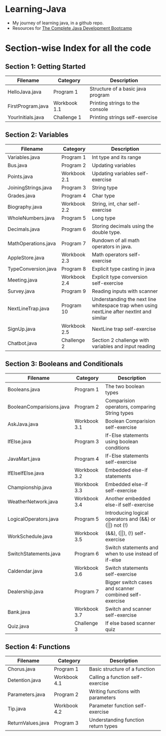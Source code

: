 # Learning-Java
- My journey of learning java, in a github repo.
- Resources for [The Complete Java Development Bootcamp](https://udemy-redirect-app.herokuapp.com/java)

# Section-wise Index for all the code

## Section 1: Getting Started

| Filename | Category | Description |
|----------|----------|-------------|
| HelloJava.java | Program 1 | Structure of a basic java program |
| FirstProgram.java | Workbook 1.1 | Printing strings to the console |
| YourInitials.java | Challenge 1 | Printing strings self-exercise |

## Section 2: Variables

| Filename | Category | Description |
|----------|----------|-------------|
| Variables.java | Program 1 | Int type and its range |
| Bus.java | Program 2 | Updating variables |
| Points.java | Workbook 2.1 | Updating variables self-exercise |
| JoiningStrings.java | Program 3 | String type |
| Grades.java | Program 4 | Char type |
| Biography.java | Workbook 2.2 | String, int, char self-exercise |
| WholeNumbers.java | Program 5 | Long type |
| Decimals.java | Program 6 | Storing decimals using the double type. |
| MathOperations.java | Program 7 | Rundown of all math operators in java. |
| AppleStore.java | Workbook 2.3 | Math operators self-exercise |
| TypeConversion.java | Program 8 | Explicit type casting in java |
| Meeting.java | Workbook 2.4 | Explicit type conversion self-exercise |
| Survey.java | Program 9 | Reading inputs with scanner |
| NextLineTrap.java | Program 10 | Understanding the next line whitespace trap when using nextLine after nextInt and similar |
| SignUp.java | Workbook 2.5 | NextLine trap self-exercise |
| Chatbot.java | Challenge 2 | Section 2 challenge with variables and input reading |


## Section 3: Booleans and Conditionals

| Filename | Category | Description |
|----------|----------|-------------|
| Booleans.java | Program 1 | The two boolean types |
| BooleanComparisions.java | Program 2 | Comparision operators, comparing String types |
| AskJava.java | Workbook 3.1 | Boolean Comparision self-exercise |
| IfElse.java | Program 3 | If-Else statements using boolean conditions |
| JavaMart.java | Program 4 | If-Else statements self-exercise |
| IfElseIfElse.java | Workbook 3.2 | Embedded else-if statements |
| Championship.java | Workbook 3.3 | Embedded else-if self-exercise |
| WeatherNetwork.java | Workbook 3.4 | Another embedded else-if self-exercise |
| LogicalOperators.java | Program 5 | Introducing logical operators and (&&) or (\|\|) not (!) |
| WorkSchedule.java | Workbook 3.5 | (&&), (\|\|), (!) self-exercise |
| SwitchStatements.java | Program 6 | Switch statements and when to use instead of if-else |
| Caldendar.java | Workbook 3.6 | Switch statements self-exercise |
| Dealership.java | Program 7 | Bigger switch cases and scanner combined self-exercise |
| Bank.java | Workbook 3.7 | Switch and scanner self-exercise |
| Quiz.java | Challenge 3 | If else based scanner quiz |


## Section 4: Functions
| Filename | Category | Description |
|----------|----------|-------------|
| Chorus.java | Program 1 | Basic structure of a function |
| Detention.java | Workbook 4.1 | Calling a function self-exercise |
| Parameters.java | Program 2 | Writing functions with parameters |
| Tip.java | Workbook 4.2 | Parameter function self-exercise |
| ReturnValues.java | Program 3 | Understanding function return types |
